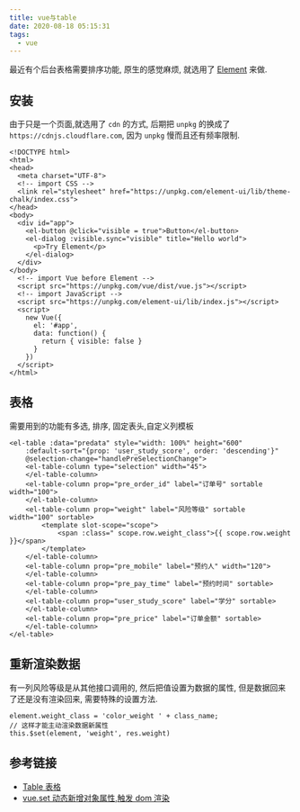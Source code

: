 ```yaml
---
title: vue与table
date: 2020-08-18 05:15:31
tags:
  - vue
---
```


最近有个后台表格需要排序功能, 原生的感觉麻烦, 就选用了 [Element](https://element.eleme.cn/#/zh-CN) 来做.

## 安装

由于只是一个页面,就选用了 `cdn` 的方式, 后期把 `unpkg` 的换成了 `https://cdnjs.cloudflare.com`, 因为 `unpkg` 慢而且还有频率限制.

```
<!DOCTYPE html>
<html>
<head>
  <meta charset="UTF-8">
  <!-- import CSS -->
  <link rel="stylesheet" href="https://unpkg.com/element-ui/lib/theme-chalk/index.css">
</head>
<body>
  <div id="app">
    <el-button @click="visible = true">Button</el-button>
    <el-dialog :visible.sync="visible" title="Hello world">
      <p>Try Element</p>
    </el-dialog>
  </div>
</body>
  <!-- import Vue before Element -->
  <script src="https://unpkg.com/vue/dist/vue.js"></script>
  <!-- import JavaScript -->
  <script src="https://unpkg.com/element-ui/lib/index.js"></script>
  <script>
    new Vue({
      el: '#app',
      data: function() {
        return { visible: false }
      }
    })
  </script>
</html>
```

## 表格

需要用到的功能有多选, 排序, 固定表头,自定义列模板

```
<el-table :data="predata" style="width: 100%" height="600"
    :default-sort="{prop: 'user_study_score', order: 'descending'}"
    @selection-change="handlePreSelectionChange">
    <el-table-column type="selection" width="45">
    </el-table-column>
    <el-table-column prop="pre_order_id" label="订单号" sortable width="100">
    </el-table-column>
    <el-table-column prop="weight" label="风险等级" sortable width="100" sortable>
        <template slot-scope="scope">
            <span :class=" scope.row.weight_class">{{ scope.row.weight }}</span>
        </template>
    </el-table-column>
    <el-table-column prop="pre_mobile" label="预约人" width="120">
    </el-table-column>
    <el-table-column prop="pre_pay_time" label="预约时间" sortable>
    </el-table-column>
    <el-table-column prop="user_study_score" label="学分" sortable>
    </el-table-column>
    <el-table-column prop="pre_price" label="订单金额" sortable>
    </el-table-column>
</el-table>
```

## 重新渲染数据

有一列风险等级是从其他接口调用的, 然后把值设置为数据的属性, 但是数据回来了还是没有渲染回来, 需要特殊的设置方法.

```
element.weight_class = 'color_weight ' + class_name;
// 这样才能主动渲染数据新属性
this.$set(element, 'weight', res.weight)
```

## 参考链接

- [Table 表格](https://element.eleme.cn/#/zh-CN/component/table)
- [vue.set 动态新增对象属性,触发 dom 渲染](https://www.cnblogs.com/victorlyw/p/9370949.html)

